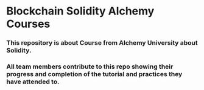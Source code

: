 ﻿# Blockchain Solidity Alchemy Courses 
### This repository is about Course from Alchemy University about Solidity. 
### All team members contribute to this repo showing their progress and completion of the tutorial and practices they have attended to.

